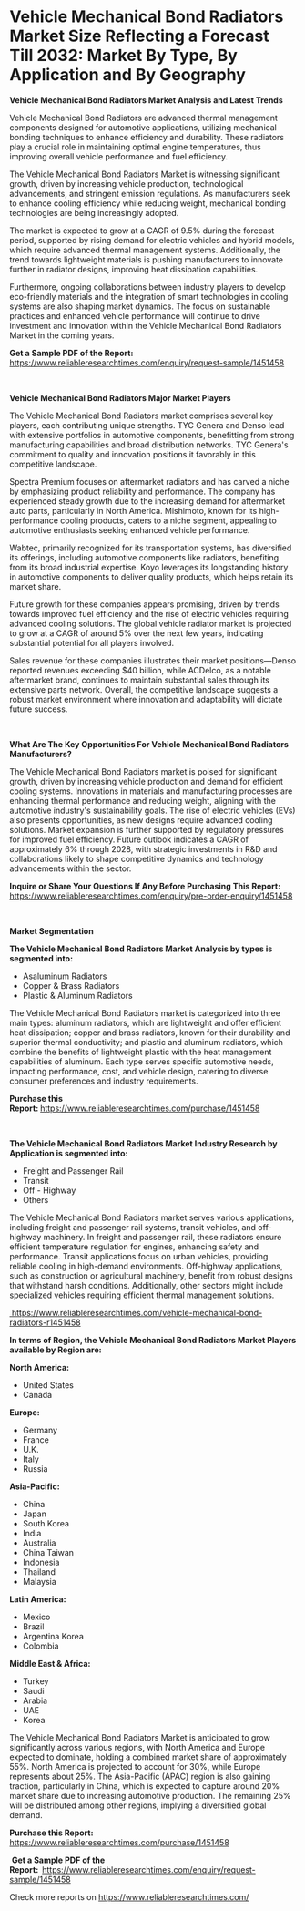 <p><h1>Vehicle Mechanical Bond Radiators Market Size Reflecting a Forecast Till 2032: Market By Type, By Application and By Geography</h1></p><p><strong>Vehicle Mechanical Bond Radiators Market Analysis and Latest Trends</strong></p>
<p><p>Vehicle Mechanical Bond Radiators are advanced thermal management components designed for automotive applications, utilizing mechanical bonding techniques to enhance efficiency and durability. These radiators play a crucial role in maintaining optimal engine temperatures, thus improving overall vehicle performance and fuel efficiency. </p><p>The Vehicle Mechanical Bond Radiators Market is witnessing significant growth, driven by increasing vehicle production, technological advancements, and stringent emission regulations. As manufacturers seek to enhance cooling efficiency while reducing weight, mechanical bonding technologies are being increasingly adopted.</p><p>The market is expected to grow at a CAGR of 9.5% during the forecast period, supported by rising demand for electric vehicles and hybrid models, which require advanced thermal management systems. Additionally, the trend towards lightweight materials is pushing manufacturers to innovate further in radiator designs, improving heat dissipation capabilities.</p><p>Furthermore, ongoing collaborations between industry players to develop eco-friendly materials and the integration of smart technologies in cooling systems are also shaping market dynamics. The focus on sustainable practices and enhanced vehicle performance will continue to drive investment and innovation within the Vehicle Mechanical Bond Radiators Market in the coming years.</p></p>
<p><strong>Get a Sample PDF of the Report:&nbsp;</strong> <a href="https://www.reliableresearchtimes.com/enquiry/request-sample/1451458?utm_campaign=2633&utm_medium=2&utm_source=Github&utm_content=ia&utm_term=11042025&utm_id=vehicle-mechanical-bond-radiators">https://www.reliableresearchtimes.com/enquiry/request-sample/1451458</a></p>
<p>&nbsp;</p>
<p><strong>Vehicle Mechanical Bond Radiators Major Market Players</strong></p>
<p><p>The Vehicle Mechanical Bond Radiators market comprises several key players, each contributing unique strengths. TYC Genera and Denso lead with extensive portfolios in automotive components, benefitting from strong manufacturing capabilities and broad distribution networks. TYC Genera's commitment to quality and innovation positions it favorably in this competitive landscape.</p><p>Spectra Premium focuses on aftermarket radiators and has carved a niche by emphasizing product reliability and performance. The company has experienced steady growth due to the increasing demand for aftermarket auto parts, particularly in North America. Mishimoto, known for its high-performance cooling products, caters to a niche segment, appealing to automotive enthusiasts seeking enhanced vehicle performance.</p><p>Wabtec, primarily recognized for its transportation systems, has diversified its offerings, including automotive components like radiators, benefiting from its broad industrial expertise. Koyo leverages its longstanding history in automotive components to deliver quality products, which helps retain its market share.</p><p>Future growth for these companies appears promising, driven by trends towards improved fuel efficiency and the rise of electric vehicles requiring advanced cooling solutions. The global vehicle radiator market is projected to grow at a CAGR of around 5% over the next few years, indicating substantial potential for all players involved.</p><p>Sales revenue for these companies illustrates their market positions—Denso reported revenues exceeding $40 billion, while ACDelco, as a notable aftermarket brand, continues to maintain substantial sales through its extensive parts network. Overall, the competitive landscape suggests a robust market environment where innovation and adaptability will dictate future success.</p></p>
<p>&nbsp;</p>
<p><strong>What Are The Key Opportunities For Vehicle Mechanical Bond Radiators Manufacturers?</strong></p>
<p><p>The Vehicle Mechanical Bond Radiators market is poised for significant growth, driven by increasing vehicle production and demand for efficient cooling systems. Innovations in materials and manufacturing processes are enhancing thermal performance and reducing weight, aligning with the automotive industry's sustainability goals. The rise of electric vehicles (EVs) also presents opportunities, as new designs require advanced cooling solutions. Market expansion is further supported by regulatory pressures for improved fuel efficiency. Future outlook indicates a CAGR of approximately 6% through 2028, with strategic investments in R&D and collaborations likely to shape competitive dynamics and technology advancements within the sector.</p></p>
<p><strong>Inquire or Share Your Questions If Any Before Purchasing This Report:</strong> <a href="https://www.reliableresearchtimes.com/enquiry/pre-order-enquiry/1451458?utm_campaign=2633&utm_medium=2&utm_source=Github&utm_content=ia&utm_term=11042025&utm_id=vehicle-mechanical-bond-radiators">https://www.reliableresearchtimes.com/enquiry/pre-order-enquiry/1451458</a></p>
<p>&nbsp;</p>
<p><strong>Market Segmentation</strong></p>
<p><strong>The Vehicle Mechanical Bond Radiators Market Analysis by types is segmented into:</strong></p>
<p><ul><li>Asaluminum Radiators</li><li>Copper & Brass Radiators</li><li>Plastic & Aluminum Radiators</li></ul></p>
<p><p>The Vehicle Mechanical Bond Radiators market is categorized into three main types: aluminum radiators, which are lightweight and offer efficient heat dissipation; copper and brass radiators, known for their durability and superior thermal conductivity; and plastic and aluminum radiators, which combine the benefits of lightweight plastic with the heat management capabilities of aluminum. Each type serves specific automotive needs, impacting performance, cost, and vehicle design, catering to diverse consumer preferences and industry requirements.</p></p>
<p><strong>Purchase this Report:&nbsp;</strong><a href="https://www.reliableresearchtimes.com/purchase/1451458?utm_campaign=2633&utm_medium=2&utm_source=Github&utm_content=ia&utm_term=11042025&utm_id=vehicle-mechanical-bond-radiators">https://www.reliableresearchtimes.com/purchase/1451458</a></p>
<p>&nbsp;</p>
<p><strong>The Vehicle Mechanical Bond Radiators Market Industry Research by Application is segmented into:</strong></p>
<p><ul><li>Freight and Passenger Rail</li><li>Transit</li><li>Off - Highway</li><li>Others</li></ul></p>
<p><p>The Vehicle Mechanical Bond Radiators market serves various applications, including freight and passenger rail systems, transit vehicles, and off-highway machinery. In freight and passenger rail, these radiators ensure efficient temperature regulation for engines, enhancing safety and performance. Transit applications focus on urban vehicles, providing reliable cooling in high-demand environments. Off-highway applications, such as construction or agricultural machinery, benefit from robust designs that withstand harsh conditions. Additionally, other sectors might include specialized vehicles requiring efficient thermal management solutions.</p></p>
<p><a href="https://www.reliableresearchtimes.com/vehicle-mechanical-bond-radiators-r1451458?utm_campaign=2633&utm_medium=2&utm_source=Github&utm_content=ia&utm_term=11042025&utm_id=vehicle-mechanical-bond-radiators">&nbsp;https://www.reliableresearchtimes.com/vehicle-mechanical-bond-radiators-r1451458</a></p>
<p><strong>In terms of Region, the Vehicle Mechanical Bond Radiators Market Players available by Region are:</strong></p>
<p>
    <p> <strong> North America: </strong>
        <ul>
            <li>United States</li>
            <li>Canada</li>
        </ul>
        </p> 
    <p> <strong> Europe: </strong>
        <ul>
            <li>Germany</li>
            <li>France</li>
            <li>U.K.</li>
            <li>Italy</li>
            <li>Russia</li>
        </ul>
        </p> 
    <p> <strong> Asia-Pacific: </strong>
        <ul>
            <li>China</li>
            <li>Japan</li>
            <li>South Korea</li>
            <li>India</li>
            <li>Australia</li>
            <li>China Taiwan</li>
            <li>Indonesia</li>
            <li>Thailand</li>
            <li>Malaysia</li>
        </ul>
        </p> 
    <p> <strong> Latin America: </strong>
        <ul>
            <li>Mexico</li>
            <li>Brazil</li>
            <li>Argentina Korea</li>
            <li>Colombia</li>
        </ul>
        </p> 
    <p> <strong> Middle East & Africa: </strong>
        <ul>
            <li>Turkey</li>
            <li>Saudi</li>
            <li>Arabia</li>
            <li>UAE</li>
            <li>Korea</li>
        </ul>
    </p>
    </p>
<p><p>The Vehicle Mechanical Bond Radiators Market is anticipated to grow significantly across various regions, with North America and Europe expected to dominate, holding a combined market share of approximately 55%. North America is projected to account for 30%, while Europe represents about 25%. The Asia-Pacific (APAC) region is also gaining traction, particularly in China, which is expected to capture around 20% market share due to increasing automotive production. The remaining 25% will be distributed among other regions, implying a diversified global demand.</p></p>
<p><strong>Purchase this Report: </strong><a href="https://www.reliableresearchtimes.com/purchase/1451458?utm_campaign=2633&utm_medium=2&utm_source=Github&utm_content=ia&utm_term=11042025&utm_id=vehicle-mechanical-bond-radiators">https://www.reliableresearchtimes.com/purchase/1451458</a></p>
<p>&nbsp;<strong>Get a Sample PDF of the Report:&nbsp;&nbsp;</strong><a href="https://www.reliableresearchtimes.com/enquiry/request-sample/1451458?utm_campaign=2633&utm_medium=2&utm_source=Github&utm_content=ia&utm_term=11042025&utm_id=vehicle-mechanical-bond-radiators">https://www.reliableresearchtimes.com/enquiry/request-sample/1451458</a></p>
<p><strong></strong></p>
<p>Check more reports on <a href="https://www.reliableresearchtimes.com/?utm_campaign=2633&utm_medium=2&utm_source=Github&utm_content=ia&utm_term=11042025&utm_id=vehicle-mechanical-bond-radiators">https://www.reliableresearchtimes.com/</a></p>